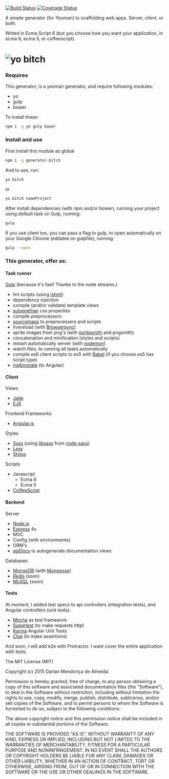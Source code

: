 [![Build Status](https://travis-ci.org/darlanmendonca/generator-bitch.svg)](https://travis-ci.org/thebergamo/parsick) [![Coverage Status](https://coveralls.io/repos/darlanmendonca/generator-bitch/badge.svg?branch=master)](https://coveralls.io/r/darlanmendonca/generator-bitch?branch=master)


A simple generator (for Yeoman) to scaffolding web apps. Server, client, or both.

Writed in Ecma Script 6 (but you choose how you want your application, in ecma 6, ecma 5, or coffeescript).


# ![yo bitch](https://s-media-cache-ak0.pinimg.com/736x/8e/92/49/8e92494fa649c20fea2cd27de1f4d254.jpg)

### Requires
This generator, is a yeoman generator, and require following modules:

- yo
- gulp
- bower

To install these:
```sh
npm i -g yo gulp bower
```

### Install and use

First install this module as global
```sh
npm i -g generator-bitch
```

And to use, run:
```sh
yo bitch
```
or
```sh
yo bitch nameProject
```

After install dependencies (with npm and/or bower), running your project using default task on Gulp, running:

```sh
gulp
```

If you use client too, you can pass a flag to gulp, to open automatically on your Google Chrome (editable on gulpfile), running:

```sh
gulp --open
```

### This generator, offer as:

#### Task runner
[Gulp](https://github.com/gulpjs/gulp/blob/master/docs/getting-started.md) (because it's fast! Thanks to the node streams.)
- lint scripts (using [jshint](http://jshint.com/about))
- dependency injection
- compile (and/or validate) template views
- [autoprefixer](https://github.com/postcss/autoprefixer-core) css properties
- compile preprocessors
- [sourcemaps](https://www.npmjs.com/package/gulp-sourcemaps) to preprocessors and scripts
- livereload (with [Browsersync](http://www.browsersync.io))
- sprite images from png's (with [spritesmith](https://github.com/Ensighten/spritesmith) and pngsmith)
- concatenation and minification (styles and scripts)
- restart automatically server (with [nodemon](http://nodemon.io))
- watch files, to running all tasks automatically
- compile es6 client scripts to es5  with [Babel](https://babeljs.io/) (if you choose es5 has script type)
- [ngAnnotate](https://github.com/olov/ng-annotate) (to Angular)

#### Client

Views
- [Jade](https://github.com/jadejs/jade)
- [EJS](https://github.com/tj/ejs)

Frontend Frameworks
- [Angular.js](https://angularjs.org)

Styles
  - [Sass](http://sass-lang.com/guide) (using [libsass](https://github.com/sass/libsass) from [node-sass](https://www.npmjs.com/package/node-sass))
  - [Less](http://lesscss.org/features/)
  - [Stylus](https://learnboost.github.io/stylus/)

Scripts
- Javascript
  - Ecma 6
  - Ecma 5
- [CoffeeScript](http://coffeescript.org/)


<!-- Tools and frameworks:
- jQuery (2x)
- Angular.js
- Bootstrap
- Foundation -->


#### Backend

Server
- [Node.js](https://nodejs.org/)
- [Express](http://expressjs.com/4x/api.html) 4x
- MVC
- Config (with environments)
- ORM's
- [apiDocs](http://apidocjs.com/) to autogenerate documentation views

Databases
- [MongoDB](https://www.mongodb.org/) (with [Mongoose](http://mongoosejs.com/))
- [Redis](http://redis.io/) (soon)
- [MySQL](https://www.mysql.com/) (soon)


#### Tests
At moment, I added test specs to api controllers (integration tests), and Angular controllers (unit tests):

- [Mocha](http://mochajs.org/) as test framework
- [Supertest](https://github.com/visionmedia/supertest) (to make requests http)
- [Karma](http://karma-runner.github.io/) Angular Unit Tests
- [Chai](http://chaijs.com) (to make assertions)

And soon, I will add e2e with Protractor. I want cover the entire application with tests.





The MIT License (MIT)

Copyright (c) 2015 Darlan Mendonça de Almeida

Permission is hereby granted, free of charge, to any person obtaining a copy
of this software and associated documentation files (the "Software"), to deal
in the Software without restriction, including without limitation the rights
to use, copy, modify, merge, publish, distribute, sublicense, and/or sell
copies of the Software, and to permit persons to whom the Software is
furnished to do so, subject to the following conditions:

The above copyright notice and this permission notice shall be included in all
copies or substantial portions of the Software.

THE SOFTWARE IS PROVIDED "AS IS", WITHOUT WARRANTY OF ANY KIND, EXPRESS OR
IMPLIED, INCLUDING BUT NOT LIMITED TO THE WARRANTIES OF MERCHANTABILITY,
FITNESS FOR A PARTICULAR PURPOSE AND NONINFRINGEMENT. IN NO EVENT SHALL THE
AUTHORS OR COPYRIGHT HOLDERS BE LIABLE FOR ANY CLAIM, DAMAGES OR OTHER
LIABILITY, WHETHER IN AN ACTION OF CONTRACT, TORT OR OTHERWISE, ARISING FROM,
OUT OF OR IN CONNECTION WITH THE SOFTWARE OR THE USE OR OTHER DEALINGS IN THE
SOFTWARE.
